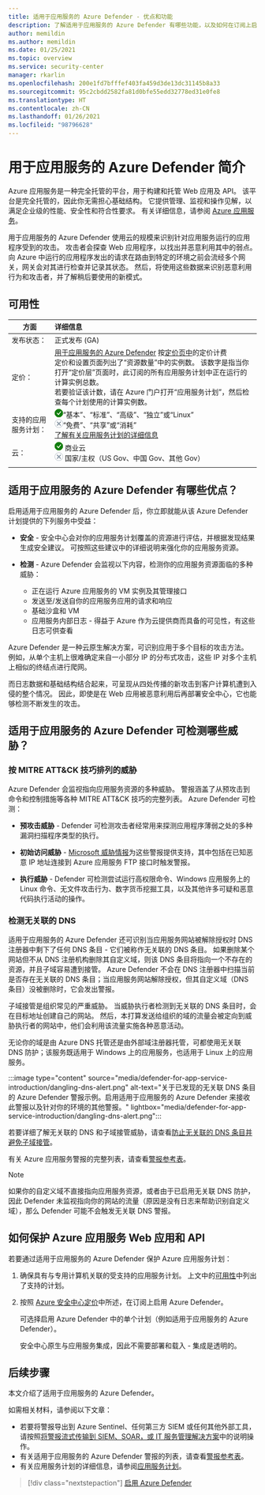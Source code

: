 ```yaml
---
title: 适用于应用服务的 Azure Defender - 优点和功能
description: 了解适用于应用服务的 Azure Defender 有哪些功能，以及如何在订阅上启用它
author: memildin
ms.author: memildin
ms.date: 01/25/2021
ms.topic: overview
ms.service: security-center
manager: rkarlin
ms.openlocfilehash: 200e1fd7bfffef403fa459d3de13dc31145b8a33
ms.sourcegitcommit: 95c2cbdd2582fa81d0bfe55edd32778ed31e0fe8
ms.translationtype: HT
ms.contentlocale: zh-CN
ms.lasthandoff: 01/26/2021
ms.locfileid: "98796628"
---
```

# <a name="introduction-to-azure-defender-for-app-service"></a>用于应用服务的 Azure Defender 简介

Azure 应用服务是一种完全托管的平台，用于构建和托管 Web 应用及 API。 该平台是完全托管的，因此你无需担心基础结构。 它提供管理、监视和操作见解，以满足企业级的性能、安全性和符合性要求。 有关详细信息，请参阅 [Azure 应用服务](https://azure.microsoft.com/services/app-service/)。

用于应用服务的 Azure Defender 使用云的规模来识别针对应用服务运行的应用程序受到的攻击。 攻击者会探查 Web 应用程序，以找出并恶意利用其中的弱点。 向 Azure 中运行的应用程序发出的请求在路由到特定的环境之前会流经多个网关，网关会对其进行检查并记录其状态。 然后，将使用这些数据来识别恶意利用行为和攻击者，并了解稍后要使用的新模式。


## <a name="availability"></a>可用性

|方面|详细信息|
|----|:----|
|发布状态：|正式发布 (GA)|
|定价：|[用于应用服务的 Azure Defender](azure-defender.md) 按[定价页中](security-center-pricing.md)的定价计费<br>定价和设置页面列出了“资源数量”中的实例数。 该数字是指当你打开“定价层”页面时，此订阅的所有应用服务计划中正在运行的计算实例总数。<br>若要验证该计数，请在 Azure 门户打开“应用服务计划”，然后检查每个计划使用的计算实例数。|
|支持的应用服务计划：|![是](./media/icons/yes-icon.png)“基本”、“标准”、“高级”、“独立”或“Linux”<br>![否](./media/icons/no-icon.png)“免费”、“共享”或“消耗”<br>[了解有关应用服务计划的详细信息](https://azure.microsoft.com/pricing/details/app-service/plans/)|
|云：|![是](./media/icons/yes-icon.png) 商业云<br>![否](./media/icons/no-icon.png) 国家/主权（US Gov、中国 Gov、其他 Gov）|
|||

## <a name="what-are-the-benefits-of-azure-defender-for-app-service"></a>适用于应用服务的 Azure Defender 有哪些优点？

启用适用于应用服务的 Azure Defender 后，你立即就能从该 Azure Defender 计划提供的下列服务中受益：

- **安全** - 安全中心会对你的应用服务计划覆盖的资源进行评估，并根据发现结果生成安全建议。 可按照这些建议中的详细说明来强化你的应用服务资源。

- **检测** - Azure Defender 会监视以下内容，检测你的应用服务资源面临的多种威胁：
    - 正在运行 Azure 应用服务的 VM 实例及其管理接口
    - 发送至/发送自你的应用服务应用的请求和响应
    - 基础沙盒和 VM
    - 应用服务内部日志 - 得益于 Azure 作为云提供商而具备的可见性，有这些日志可供查看

Azure Defender 是一种云原生解决方案，可识别应用于多个目标的攻击方法。 例如，从单个主机上很难确定来自一小部分 IP 的分布式攻击，这些 IP 对多个主机上相似的终结点进行爬网。

而日志数据和基础结构结合起来，可呈现从四处传播的新攻击到客户计算机遭到入侵的整个情况。 因此，即使是在 Web 应用被恶意利用后再部署安全中心，它也能够检测不断发生的攻击。


## <a name="what-threats-can-azure-defender-for-app-service-detect"></a>适用于应用服务的 Azure Defender 可检测哪些威胁？

### <a name="threats-by-mitre-attck-tactics"></a>按 MITRE ATT&CK 技巧排列的威胁

Azure Defender 会监视指向应用服务资源的多种威胁。 警报涵盖了从预攻击到命令和控制措施等各种 MITRE ATT&CK 技巧的完整列表。 Azure Defender 可检测：

- **预攻击威胁** - Defender 可检测攻击者经常用来探测应用程序薄弱之处的多种漏洞扫描程序类型的执行。

- **初始访问威胁** - [Microsoft 威胁情报](https://go.microsoft.com/fwlink/?linkid=2128684)为这些警报提供支持，其中包括在已知恶意 IP 地址连接到 Azure 应用服务 FTP 接口时触发警报。

- **执行威胁** - Defender 可检测尝试运行高权限命令、Windows 应用服务上的 Linux 命令、无文件攻击行为、数字货币挖掘工具，以及其他许多可疑和恶意代码执行活动的操作。

### <a name="dangling-dns-detection"></a>检测无关联的 DNS

适用于应用服务的 Azure Defender 还可识别当应用服务网站被解除授权时 DNS 注册器中剩下了任何 DNS 条目 - 它们被称作无关联的 DNS 条目。 如果删除某个网站但不从 DNS 注册机构删除其自定义域，则该 DNS 条目将指向一个不存在的资源，并且子域容易遭到接管。 Azure Defender 不会在 DNS 注册器中扫描当前是否存在无关联的 DNS 条目；当应用服务网站解除授权，但其自定义域（DNS 条目）没被删除时，它会发出警报。

子域接管是组织常见的严重威胁。 当威胁执行者检测到无关联的 DNS 条目时，会在目标地址创建自己的网站。 然后，本打算发送给组织的域的流量会被定向到威胁执行者的网站中，他们会利用该流量实施各种恶意活动。

无论你的域是由 Azure DNS 托管还是由外部域注册器托管，可都使用无关联 DNS 防护；该服务既适用于 Windows 上的应用服务，也适用于 Linux 上的应用服务。

:::image type="content" source="media/defender-for-app-service-introduction/dangling-dns-alert.png" alt-text="关于已发现的无关联 DNS 条目的 Azure Defender 警报示例。启用适用于应用服务的 Azure Defender 来接收此警报以及针对你的环境的其他警报。" lightbox="media/defender-for-app-service-introduction/dangling-dns-alert.png":::

若要详细了解无关联的 DNS 和子域接管威胁，请查看[防止无关联的 DNS 条目并避免子域接管](../security/fundamentals/subdomain-takeover.md)。

有关 Azure 应用服务警报的完整列表，请查看[警报参考表](alerts-reference.md#alerts-azureappserv)。

> [!NOTE]
> 如果你的自定义域不直接指向应用服务资源，或者由于已启用无关联 DNS 防护，因此 Defender 未监视指向你的网站的流量（原因是没有日志来帮助识别自定义域），那么 Defender 可能不会触发无关联 DNS 警报。

## <a name="how-to-protect-your-azure-app-service-web-apps-and-apis"></a>如何保护 Azure 应用服务 Web 应用和 API

若要通过适用于应用服务的 Azure Defender 保护 Azure 应用服务计划：

1. 确保具有与专用计算机关联的受支持的应用服务计划。 上文中的[可用性](#availability)中列出了支持的计划。

2. 按照 [Azure 安全中心定价](security-center-pricing.md)中所述，在订阅上启用 Azure Defender。

    可选择启用 Azure Defender 中的单个计划（例如适用于应用服务的 Azure Defender）。

    安全中心原生与应用服务集成，因此不需要部署和载入 - 集成是透明的。


## <a name="next-steps"></a>后续步骤

本文介绍了适用于应用服务的 Azure Defender。 

如需相关材料，请参阅以下文章： 

- 若要将警报导出到 Azure Sentinel、任何第三方 SIEM 或任何其他外部工具，请按照[将警报流式传输到 SIEM、SOAR，或 IT 服务管理解决方案](export-to-siem.md)中的说明操作。
- 有关适用于应用服务的 Azure Defender 警报的列表，请查看[警报参考表](alerts-reference.md#alerts-azureappserv)。
- 有关应用服务计划的详细信息，请参阅[应用服务计划](https://azure.microsoft.com/pricing/details/app-service/plans/)。
> [!div class="nextstepaction"]
> [启用 Azure Defender](security-center-pricing.md#enable-azure-defender)